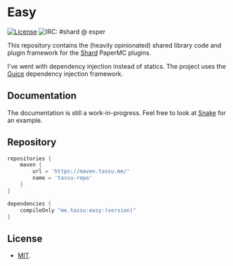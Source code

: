 # Easy
[![License](https://img.shields.io/badge/license-MIT-green.svg)](LICENSE)
![IRC: #shard @ esper](https://img.shields.io/badge/irc-%23shard%20%40%20irc.esper.net-ff69b4.svg)

This repository contains the (heavily opinionated) shared library code and plugin framework for the [Shard](https://github.com/ShardPowered) PaperMC plugins.

I've went with dependency injection instead of statics. The project uses the [Guice](https://github.com/google/guice) dependency injection framework.

## Documentation

The documentation is still a work-in-progress. Feel free to look at [Snake](https://github.com/ShardPowered/snake) for an example.

## Repository

```groovy
repositories {
    maven {
        url = 'https://maven.tassu.me/'
        name = 'tassu-repo'
    }
}

dependencies {
    compileOnly "me.tassu:easy:(version)"
}
```

## License

- [MIT](LICENSE).
